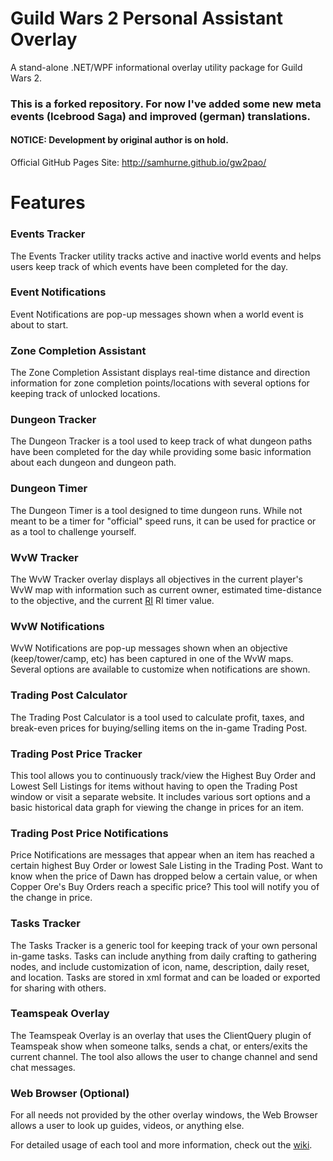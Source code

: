 Guild Wars 2 Personal Assistant Overlay
======
A stand-alone .NET/WPF informational overlay utility package for Guild Wars 2.

### This is a forked repository. For now I've added some new meta events (Icebrood Saga) and improved (german) translations.

#### **NOTICE:** Development by original author is on hold.

Official GitHub Pages Site: http://samhurne.github.io/gw2pao/

# Features
### Events Tracker
The Events Tracker utility tracks active and inactive world events and helps users keep track of which events have been completed for the day.

### Event Notifications
Event Notifications are pop-up messages shown when a world event is about to start.

### Zone Completion Assistant
The Zone Completion Assistant displays real-time distance and direction information for zone completion points/locations with several options for keeping track of unlocked locations.

### Dungeon Tracker
The Dungeon Tracker is a tool used to keep track of what dungeon paths have been completed for the day while providing some basic information about each dungeon and dungeon path.

### Dungeon Timer
The Dungeon Timer is a tool designed to time dungeon runs. While not meant to be a timer for "official" speed runs, it can be used for practice or as a tool to challenge yourself.

### WvW Tracker
The WvW Tracker overlay displays all objectives in the current player's WvW map with information such as current owner, estimated time-distance to the objective, and the current [RI](https://wiki.guildwars2.com/wiki/Righteous_Indignation) RI timer value.

### WvW Notifications
WvW Notifications are pop-up messages shown when an objective (keep/tower/camp, etc) has been captured in one of the WvW maps. Several options are available to customize when notifications are shown.

### Trading Post Calculator
The Trading Post Calculator is a tool used to calculate profit, taxes, and break-even prices for buying/selling items on the in-game Trading Post.

### Trading Post Price Tracker
This tool allows you to continuously track/view the Highest Buy Order and Lowest Sell Listings for items without having to open the Trading Post window or visit a separate website. It includes various sort options and a basic historical data graph for viewing the change in prices for an item.

### Trading Post Price Notifications
Price Notifications are messages that appear when an item has reached a certain highest Buy Order or lowest Sale Listing in the Trading Post. Want to know when the price of Dawn has dropped below a certain value, or when Copper Ore's Buy Orders reach a specific price? This tool will notify you of the change in price.

### Tasks Tracker
The Tasks Tracker is a generic tool for keeping track of your own personal in-game tasks. Tasks can include anything from daily crafting to gathering nodes, and include customization of icon, name, description, daily reset, and location. Tasks are stored in xml format and can be loaded or exported for sharing with others.

### Teamspeak Overlay
The Teamspeak Overlay is an overlay that uses the ClientQuery plugin of Teamspeak show when someone talks, sends a chat, or enters/exits the current channel. The tool also allows the user to change channel and send chat messages.

### Web Browser (Optional)
For all needs not provided by the other overlay windows, the Web Browser allows a user to look up guides, videos, or anything else.



For detailed usage of each tool and more information, check out the [wiki](https://github.com/SamHurne/gw2pao/wiki).
